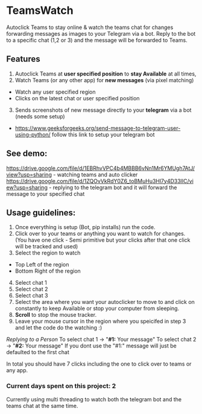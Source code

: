 # TeamsWatch
Autoclick Teams to stay online &amp; watch the teams chat for changes forwarding messages as images to your Telegram via a bot. Reply to the bot to a specific chat (1,2 or 3) and the message will be forwarded to Teams.

## Features
1. Autoclick Teams at **user specified position** to **stay Available** at all times,
2. Watch Teams (or any other app) for **new messages** (via pixel matching)
  - Watch any user specified region
  - Clicks on the latest chat or user specified position
3. Sends screenshots of new message directly to your **telegram** via a bot (needs some setup)
  - https://www.geeksforgeeks.org/send-message-to-telegram-user-using-python/ follow this link to setup your telegram bot

## See demo: 
https://drive.google.com/file/d/1EBRhvVPC4b4MBBB6vNn1Mr6YMUgh7AtJ/view?usp=sharing - watching teams and auto clicker
https://drive.google.com/file/d/1ZQOvVkRdY0Z6_toBMuHu3Hl7y4D33lIC/view?usp=sharing - replying to the telegram bot and it will forward the message to your specified chat

## Usage guidelines:
1. Once everything is setup (Bot, pip installs) run the code.
2. Click over to your teams or anything you want to watch for changes. (You have one click - Semi primitive but your clicks after that one click will be tracked and used)
3. Select the region to watch 
  - Top Left of the region
  - Bottom Right of the region
4. Select chat 1
6. Select chat 2
7. Select chat 3
8. Select the area where you want your autoclicker to move to and click on constantly to keep Available or stop your computer from sleeping.
9. **Scroll** to stop the mouse tracker. 
10. Leave your mouse cursor in the region where you speicifed in step 3 and let the code do the watching :)

_Replying to a Person_
To select chat 1 -> "**#1:** Your message" 
To select chat 2 -> "**#2:** Your message"
If you dont use the "#1:" message will just be defaulted to the first chat

In total you should have 7 clicks including the one to click over to teams or any app.

### Current days spent on this project: 2
Currently using multi threading to watch both the telegram bot and the teams chat at the same time.
